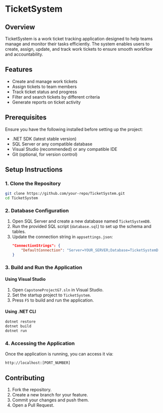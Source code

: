 # TicketSystem

## Overview
TicketSystem is a work ticket tracking application designed to help teams manage and monitor their tasks efficiently. The system enables users to create, assign, update, and track work tickets to ensure smooth workflow and accountability.

## Features
- Create and manage work tickets
- Assign tickets to team members
- Track ticket status and progress
- Filter and search tickets by different criteria
- Generate reports on ticket activity

## Prerequisites
Ensure you have the following installed before setting up the project:
- .NET SDK (latest stable version)
- SQL Server or any compatible database
- Visual Studio (recommended) or any compatible IDE
- Git (optional, for version control)

## Setup Instructions

### 1. Clone the Repository
```sh
git clone https://github.com/your-repo/TicketSystem.git
cd TicketSystem
```

### 2. Database Configuration
1. Open SQL Server and create a new database named `TicketSystemDB`.
2. Run the provided SQL script (`database.sql`) to set up the schema and tables.
3. Update the connection string in `appsettings.json`:
    ```json
    "ConnectionStrings": {
        "DefaultConnection": "Server=YOUR_SERVER;Database=TicketSystemDB;User Id=YOUR_USER;Password=YOUR_PASSWORD;"
    }
    ```

### 3. Build and Run the Application
#### Using Visual Studio
1. Open `CapstoneProjectG7.sln` in Visual Studio.
2. Set the startup project to `TicketSystem`.
3. Press `F5` to build and run the application.

#### Using .NET CLI
```sh
dotnet restore
dotnet build
dotnet run
```

### 4. Accessing the Application
Once the application is running, you can access it via:
```
http://localhost:[PORT_NUMBER]
```

## Contributing
1. Fork the repository.
2. Create a new branch for your feature.
3. Commit your changes and push them.
4. Open a Pull Request.
